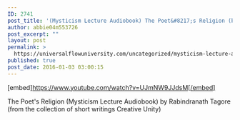 ```yaml
---
ID: 2741
post_title: '(Mysticism Lecture Audiobook) The Poet&#8217;s Religion (by Rabindranath Tagore)'
author: abbie04m553726
post_excerpt: ""
layout: post
permalink: >
  https://universalflowuniversity.com/uncategorized/mysticism-lecture-audiobook-the-poets-religion-by-rabindranath-tagore/
published: true
post_date: 2016-01-03 03:00:15
---
```

[embed]https://www.youtube.com/watch?v=UJmNW9JJdsM[/embed]<br>
<p>The Poet's Religion (Mysticism Lecture Audiobook) by Rabindranath Tagore (from the collection of short writings Creative Unity)</p>
